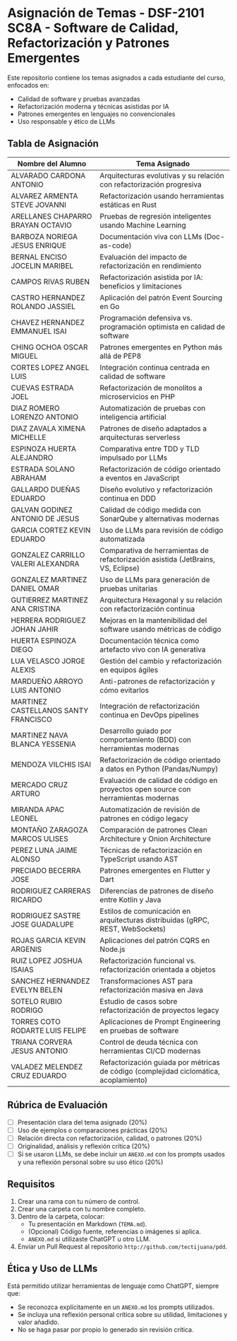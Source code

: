 # Asignación de Temas - DSF-2101 SC8A - Software de Calidad, Refactorización y Patrones Emergentes

Este repositorio contiene los temas asignados a cada estudiante del curso, enfocados en:

- Calidad de software y pruebas avanzadas
- Refactorización moderna y técnicas asistidas por IA
- Patrones emergentes en lenguajes no convencionales
- Uso responsable y ético de LLMs

## Tabla de Asignación
| Nombre del Alumno | Tema Asignado |
|-------------------|---------------|
| ALVARADO CARDONA ANTONIO | Arquitecturas evolutivas y su relación con refactorización progresiva |
| ALVAREZ ARMENTA STEVE JOVANNI | Refactorización usando herramientas estáticas en Rust |
| ARELLANES CHAPARRO BRAYAN OCTAVIO | Pruebas de regresión inteligentes usando Machine Learning |
| BARBOZA NORIEGA JESUS ENRIQUE | Documentación viva con LLMs (Doc-as-code) |
| BERNAL ENCISO JOCELIN MARIBEL | Evaluación del impacto de refactorización en rendimiento |
| CAMPOS RIVAS RUBEN | Refactorización asistida por IA: beneficios y limitaciones |
| CASTRO HERNANDEZ ROLANDO JASSIEL | Aplicación del patrón Event Sourcing en Go |
| CHAVEZ HERNANDEZ EMMANUEL ISAI | Programación defensiva vs. programación optimista en calidad de software |
| CHING OCHOA OSCAR MIGUEL | Patrones emergentes en Python más allá de PEP8 |
| CORTES LOPEZ ANGEL LUIS | Integración continua centrada en calidad de software |
| CUEVAS ESTRADA JOEL | Refactorización de monolitos a microservicios en PHP |
| DIAZ ROMERO LORENZO ANTONIO | Automatización de pruebas con inteligencia artificial |
| DIAZ ZAVALA XIMENA MICHELLE | Patrones de diseño adaptados a arquitecturas serverless |
| ESPINOZA HUERTA ALEJANDRO | Comparativa entre TDD y TLD impulsado por LLMs |
| ESTRADA SOLANO ABRAHAM | Refactorización de código orientado a eventos en JavaScript |
| GALLARDO DUEÑAS EDUARDO | Diseño evolutivo y refactorización continua en DDD |
| GALVAN GODINEZ ANTONIO DE JESUS | Calidad de código medida con SonarQube y alternativas modernas |
| GARCIA CORTEZ KEVIN EDUARDO | Uso de LLMs para revisión de código automatizada |
| GONZALEZ CARRILLO VALERI ALEXANDRA | Comparativa de herramientas de refactorización asistida (JetBrains, VS, Eclipse) |
| GONZALEZ MARTINEZ DANIEL OMAR | Uso de LLMs para generación de pruebas unitarias |
| GUTIERREZ MARTINEZ ANA CRISTINA | Arquitectura Hexagonal y su relación con refactorización continua |
| HERRERA RODRIGUEZ JOHAN JAHIR | Mejoras en la mantenibilidad del software usando métricas de código |
| HUERTA ESPINOZA DIEGO | Documentación técnica como artefacto vivo con IA generativa |
| LUA VELASCO JORGE ALEXIS | Gestión del cambio y refactorización en equipos ágiles |
| MARDUEÑO ARROYO LUIS ANTONIO | Anti-patrones de refactorización y cómo evitarlos |
| MARTINEZ CASTELLANOS SANTY FRANCISCO | Integración de refactorización continua en DevOps pipelines |
| MARTINEZ NAVA BLANCA YESSENIA | Desarrollo guiado por comportamiento (BDD) con herramientas modernas |
| MENDOZA VILCHIS ISAI | Refactorización de código orientado a datos en Python (Pandas/Numpy) |
| MERCADO CRUZ ARTURO | Evaluación de calidad de código en proyectos open source con herramientas modernas |
| MIRANDA APAC LEONEL | Automatización de revisión de patrones en código legacy |
| MONTAÑO ZARAGOZA MARCOS ULISES | Comparación de patrones Clean Architecture y Onion Architecture |
| PEREZ LUNA JAIME ALONSO | Técnicas de refactorización en TypeScript usando AST |
| PRECIADO BECERRA JOSE | Patrones emergentes en Flutter y Dart |
| RODRIGUEZ CARRERAS RICARDO | Diferencias de patrones de diseño entre Kotlin y Java |
| RODRIGUEZ SASTRE JOSE GUADALUPE | Estilos de comunicación en arquitecturas distribuidas (gRPC, REST, WebSockets) |
| ROJAS GARCIA KEVIN ARGENIS | Aplicaciones del patrón CQRS en Node.js |
| RUIZ LOPEZ JOSHUA ISAIAS | Refactorización funcional vs. refactorización orientada a objetos |
| SANCHEZ HERNANDEZ EVELYN BELEN | Transformaciones AST para refactorización masiva en Java |
| SOTELO RUBIO RODRIGO | Estudio de casos sobre refactorización de proyectos legacy |
| TORRES COTO RODARTE LUIS FELIPE | Aplicaciones de Prompt Engineering en pruebas de software |
| TRIANA CORVERA JESUS ANTONIO | Control de deuda técnica con herramientas CI/CD modernas |
| VALADEZ MELENDEZ CRUZ EDUARDO | Refactorización guiada por métricas de código (complejidad ciclomática, acoplamiento) |

## Rúbrica de Evaluación
- [ ] Presentación clara del tema asignado (20%)
- [ ] Uso de ejemplos o comparaciones prácticas (20%)
- [ ] Relación directa con refactorización, calidad, o patrones (20%)
- [ ] Originalidad, análisis y reflexión crítica (20%)
- [ ] Si se usaron LLMs, se debe incluir un `ANEXO.md` con los prompts usados y una reflexión personal sobre su uso ético (20%)

## Requisitos
1. Crear una rama con tu número de control.
2. Crear una carpeta con tu nombre completo.
3. Dentro de la carpeta, colocar:
   - Tu presentación en Markdown (`TEMA.md`).
   - (Opcional) Código fuente, referencias o imágenes si aplica.
   - `ANEXO.md` si utilizaste ChatGPT u otro LLM.
4. Enviar un Pull Request al repositorio `http://github.com/tectijuana/pdd`.

## Ética y Uso de LLMs
Está permitido utilizar herramientas de lenguaje como ChatGPT, siempre que:
- Se reconozca explícitamente en un `ANEXO.md` los prompts utilizados.
- Se incluya una reflexión personal crítica sobre su utilidad, limitaciones y valor añadido.
- No se haga pasar por propio lo generado sin revisión crítica.